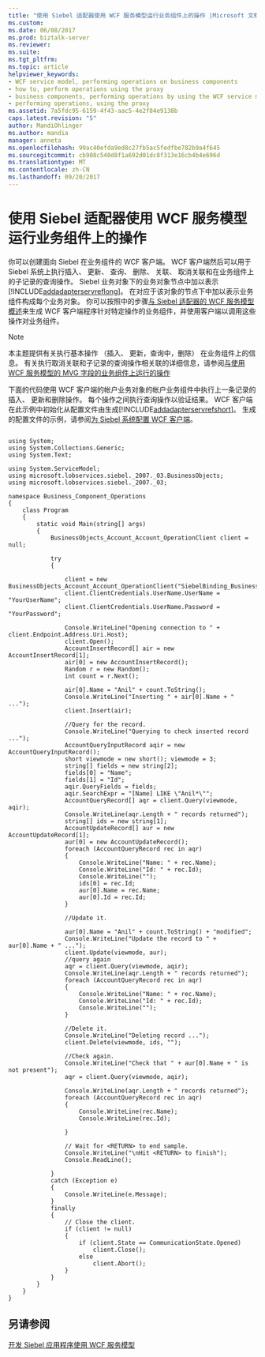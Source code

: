 ```yaml
---
title: "使用 Siebel 适配器使用 WCF 服务模型运行业务组件上的操作 |Microsoft 文档"
ms.custom: 
ms.date: 06/08/2017
ms.prod: biztalk-server
ms.reviewer: 
ms.suite: 
ms.tgt_pltfrm: 
ms.topic: article
helpviewer_keywords:
- WCF service model, performing operations on business components
- how to, perform operations using the proxy
- business components, performing operations by using the WCF service model
- performing operations, using the proxy
ms.assetid: 7a5fdc95-6159-4f43-aac5-4e2f84e9138b
caps.latest.revision: "5"
author: MandiOhlinger
ms.author: mandia
manager: anneta
ms.openlocfilehash: 99ac40efda9ed8c27fb5ac5fedfbe782b9a4f645
ms.sourcegitcommit: cb908c540d8f1a692d01dc8f313e16cb4b4e696d
ms.translationtype: MT
ms.contentlocale: zh-CN
ms.lasthandoff: 09/20/2017
---
```

# <a name="run-operations-on-business-components-with-the-siebel-adapter-using-the-wcf-service-model"></a>使用 Siebel 适配器使用 WCF 服务模型运行业务组件上的操作
你可以创建面向 Siebel 在业务组件的 WCF 客户端。 WCF 客户端然后可以用于 Siebel 系统上执行插入、 更新、 查询、 删除、 关联、 取消关联和在业务组件上的子记录的查询操作。 Siebel 业务对象下的业务对象节点中加以表示[!INCLUDE[addadapterservreflong](../../includes/addadapterservreflong-md.md)]。 在对应于该对象的节点下中加以表示业务组件构成每个业务对象。 你可以按照中的步骤[与 Siebel 适配器的 WCF 服务模型概述](../../adapters-and-accelerators/adapter-siebel/overview-of-the-wcf-service-model-with-the-siebel-adapter.md)来生成 WCF 客户端程序针对特定操作的业务组件，并使用客户端以调用这些操作对业务组件。  
  
> [!NOTE]
>  本主题提供有关执行基本操作 （插入、 更新，查询中，删除） 在业务组件上的信息。 有关执行取消关联和子记录的查询操作相关联的详细信息，请参阅[与使用 WCF 服务模型的 MVG 字段的业务组件上运行的操作](../../adapters-and-accelerators/adapter-siebel/work-with-mvp-fields-using-the-siebel-adapter-and-the-wcf-service-model.md)  
  
 下面的代码使用 WCF 客户端的帐户业务对象的帐户业务组件中执行上一条记录的插入、 更新和删除操作。 每个操作之间执行查询操作以验证结果。 WCF 客户端在此示例中初始化从配置文件由生成[!INCLUDE[addadapterservrefshort](../../includes/addadapterservrefshort-md.md)]。 生成的配置文件的示例，请参阅[为 Siebel 系统配置 WCF 客户端](../../adapters-and-accelerators/adapter-siebel/configure-a-wcf-client-for-a-siebel-system.md)。  
  
```  
  
using System;  
using System.Collections.Generic;  
using System.Text;  
  
using System.ServiceModel;  
using microsoft.lobservices.siebel._2007._03.BusinessObjects;  
using microsoft.lobservices.siebel._2007._03;  
  
namespace Business_Component_Operations  
{  
    class Program  
    {  
        static void Main(string[] args)  
        {  
            BusinessObjects_Account_Account_OperationClient client = null;  
  
            try  
            {  
  
                client = new BusinessObjects_Account_Account_OperationClient("SiebelBinding_BusinessObjects_Account_Account_Operation");  
                client.ClientCredentials.UserName.UserName = "YourUserName";  
                client.ClientCredentials.UserName.Password = "YourPassword";  
  
                Console.WriteLine("Opening connection to " + client.Endpoint.Address.Uri.Host);  
                client.Open();  
                AccountInsertRecord[] air = new AccountInsertRecord[1];  
                air[0] = new AccountInsertRecord();  
                Random r = new Random();  
                int count = r.Next();  
  
                air[0].Name = "Anil" + count.ToString();  
                Console.WriteLine("Inserting " + air[0].Name + " ...");  
                client.Insert(air);  
  
                //Query for the record.  
                Console.WriteLine("Querying to check inserted record ...");  
                AccountQueryInputRecord aqir = new AccountQueryInputRecord();  
                short viewmode = new short(); viewmode = 3;  
                string[] fields = new string[2];  
                fields[0] = "Name";  
                fields[1] = "Id";  
                aqir.QueryFields = fields;  
                aqir.SearchExpr = "[Name] LIKE \"Anil*\"";  
                AccountQueryRecord[] aqr = client.Query(viewmode, aqir);  
                Console.WriteLine(aqr.Length + " records returned");  
                string[] ids = new string[1];  
                AccountUpdateRecord[] aur = new AccountUpdateRecord[1];  
                aur[0] = new AccountUpdateRecord();  
                foreach (AccountQueryRecord rec in aqr)  
                {  
                    Console.WriteLine("Name: " + rec.Name);  
                    Console.WriteLine("Id: " + rec.Id);  
                    Console.WriteLine("");  
                    ids[0] = rec.Id;  
                    aur[0].Name = rec.Name;  
                    aur[0].Id = rec.Id;  
                }  
  
                //Update it.  
  
                aur[0].Name = "Anil" + count.ToString() + "modified";  
                Console.WriteLine("Update the record to " + aur[0].Name + " ...");  
                client.Update(viewmode, aur);  
                //query again  
                aqr = client.Query(viewmode, aqir);  
                Console.WriteLine(aqr.Length + " records returned");  
                foreach (AccountQueryRecord rec in aqr)  
                {  
                    Console.WriteLine("Name: " + rec.Name);  
                    Console.WriteLine("Id: " + rec.Id);  
                    Console.WriteLine("");  
                }  
  
                //Delete it.  
                Console.WriteLine("Deleting record ...");  
                client.Delete(viewmode, ids, "");  
  
                //Check again.  
                Console.WriteLine("Check that " + aur[0].Name + " is not present");  
                aqr = client.Query(viewmode, aqir);  
  
                Console.WriteLine(aqr.Length + " records returned");  
                foreach (AccountQueryRecord rec in aqr)  
                {  
                    Console.WriteLine(rec.Name);  
                    Console.WriteLine(rec.Id);  
  
                }  
  
                // Wait for <RETURN> to end sample.  
                Console.WriteLine("\nHit <RETURN> to finish");  
                Console.ReadLine();  
  
            }  
            catch (Exception e)  
            {  
                Console.WriteLine(e.Message);  
            }  
            finally  
            {  
                // Close the client.  
                if (client != null)  
                {  
                    if (client.State == CommunicationState.Opened)  
                        client.Close();  
                    else  
                        client.Abort();  
                }  
            }  
        }  
    }  
}  
```  
  
## <a name="see-also"></a>另请参阅  
 [开发 Siebel 应用程序使用 WCF 服务模型](../../adapters-and-accelerators/adapter-siebel/develop-siebel-applications-using-the-wcf-service-model.md)